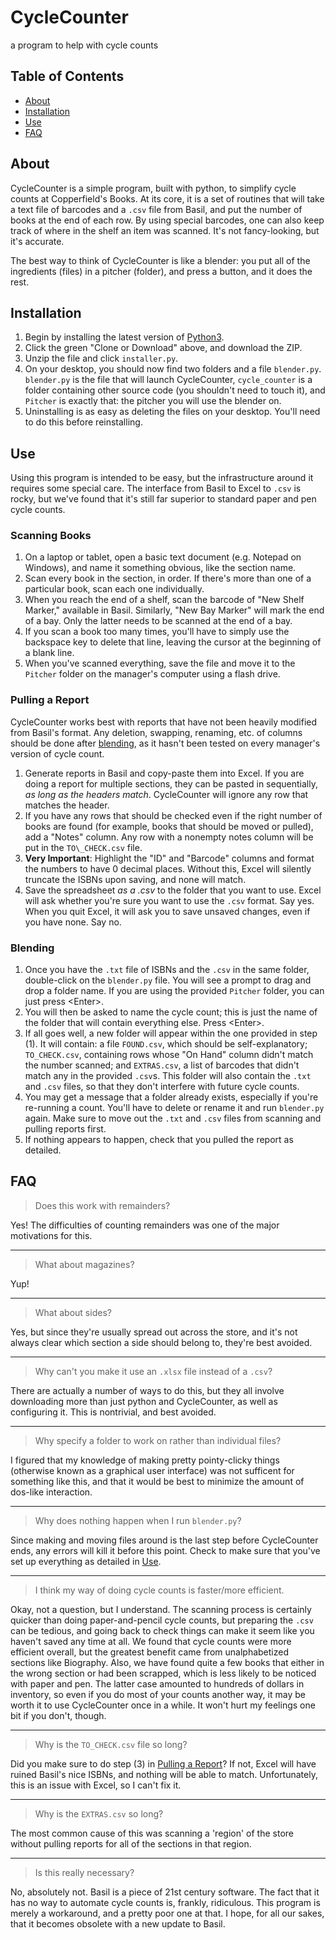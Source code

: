 CycleCounter
============

a program to help with cycle counts

## Table of Contents
- [About](#about)
- [Installation](#installation)
- [Use](#use)
- [FAQ](#faq)

## About

CycleCounter is a simple program, built with python, to simplify cycle counts at Copperfield's Books. At its core, it is a set of routines that will take a text file of barcodes and a `.csv` file from Basil, and put the number of books at the end of each row. By using special barcodes, one can also keep track of where in the shelf an item was scanned. It's not fancy-looking, but it's accurate.

The best way to think of CycleCounter is like a blender: you put all of the ingredients (files) in a pitcher (folder), and press a button, and it does the rest.

## Installation

1. Begin by installing the latest version of [Python3](#https://www.python.org/downloads/windows/).
1. Click the green "Clone or Download" above, and download the ZIP.
1. Unzip the file and click `installer.py`.
1. On your desktop, you should now find two folders and a file `blender.py`. `blender.py` is the file that will launch CycleCounter, `cycle_counter` is a folder containing other source code (you shouldn't need to touch it), and `Pitcher` is exactly that: the pitcher you will use the blender on.
1. Uninstalling is as easy as deleting the files on your desktop. You'll need to do this before reinstalling.

## Use

Using this program is intended to be easy, but the infrastructure around it requires some special care. The interface from Basil to Excel to `.csv` is rocky, but we've found that it's still far superior to standard paper and pen cycle counts.

### Scanning Books

1. On a laptop or tablet, open a basic text document (e.g. Notepad on Windows), and name it something obvious, like the section name.
1. Scan every book in the section, in order. If there's more than one of a particular book, scan each one individually.
1. When you reach the end of a shelf, scan the barcode of "New Shelf Marker," available in Basil. Similarly, "New Bay Marker" will mark the end of a bay. Only the latter needs to be scanned at the end of a bay.
1. If you scan a book too many times, you'll have to simply use the backspace key to delete that line, leaving the cursor at the beginning of a blank line.
1. When you've scanned everything, save the file and move it to the `Pitcher` folder on the manager's computer using a flash drive.

### Pulling a Report

CycleCounter works best with reports that have not been heavily modified from Basil's format. Any deletion, swapping, renaming, etc. of columns should be done after [blending](#blending), as it hasn't been tested on every manager's version of cycle count.

1. Generate reports in Basil and copy-paste them into Excel. If you are doing a report for multiple sections, they can be pasted in sequentially, _as long as the headers match_. CycleCounter will ignore any row that matches the header.
1. If you have any rows that should be checked even if the right number of books are found (for example, books that should be moved or pulled), add a "Notes" column. Any row with a nonempty notes column will be put in the `TO\_CHECK.csv` file.
1. **Very Important**: Highlight the "ID" and "Barcode" columns and format the numbers to have 0 decimal places. Without this, Excel will silently truncate the ISBNs upon saving, and none will match. 
1. Save the spreadsheet _as a .csv_ to the folder that you want to use. Excel will ask whether you're sure you want to use the `.csv` format. Say yes. When you quit Excel, it will ask you to save unsaved changes, even if you have none. Say no.

### Blending

1. Once you have the `.txt` file of ISBNs and the `.csv` in the same folder, double-click on the `blender.py` file. You will see a prompt to drag and drop a folder name. If you are using the provided `Pitcher` folder, you can just press <Enter\>. 
1. You will then be asked to name the cycle count; this is just the name of the folder that will contain everything else. Press <Enter\>.
1. If all goes well, a new folder will appear within the one provided in step (1). It will contain: a file `FOUND.csv`, which should be self-explanatory; `TO_CHECK.csv`, containing rows whose "On Hand" column didn't match the number scanned; and `EXTRAS.csv`, a list of barcodes that didn't match any in the provided `.csv`s. This folder will also contain the `.txt` and `.csv` files, so that they don't interfere with future cycle counts.
1. You may get a message that a folder already exists, especially if you're re-running a count. You'll have to delete or rename it and run `blender.py` again. Make sure to move out the `.txt` and `.csv` files from scanning and pulling reports first. 
1. If nothing appears to happen, check that you pulled the report as detailed.

## FAQ

> Does this work with remainders?

Yes! The difficulties of counting remainders was one of the major motivations for this.

----

> What about magazines?

Yup!

----

> What about sides?

Yes, but since they're usually spread out across the store, and it's not always clear which section a side should belong to, they're best avoided.

----

> Why can't you make it use an `.xlsx` file instead of a `.csv`?

There are actually a number of ways to do this, but they all involve downloading more than just python and CycleCounter, as well as configuring it. This is nontrivial, and best avoided.

----

> Why specify a folder to work on rather than individual files?

I figured that my knowledge of making pretty pointy-clicky things (otherwise known as a graphical user interface) was not sufficent for something like this, and that it would be best to minimize the amount of dos-like interaction.

----

> Why does nothing happen when I run `blender.py`?

Since making and moving files around is the last step before CycleCounter ends, any errors will kill it before this point. Check to make sure that you've set up everything as detailed in [Use](#use).

----

> I think my way of doing cycle counts is faster/more efficient.

Okay, not a question, but I understand. The scanning process is certainly quicker than doing paper-and-pencil cycle counts, but preparing the `.csv` can be tedious, and going back to check things can make it seem like you haven't saved any time at all. We found that cycle counts were more efficient overall, but the greatest benefit came from unalphabetized sections like Biography. Also, we have found quite a few books that either in the wrong section or had been scrapped, which is less likely to be noticed with paper and pen. The latter case amounted to hundreds of dollars in inventory, so even if you do most of your counts another way, it may be worth it to use CycleCounter once in a while. It won't hurt my feelings one bit if you don't, though.

----

> Why is the `TO_CHECK.csv` file so long?

Did you make sure to do step (3) in [Pulling a Report](#pulling-a-report)? If not, Excel will have ruined Basil's nice ISBNs, and nothing will be able to match. Unfortunately, this is an issue with Excel, so I can't fix it.

----

> Why is the `EXTRAS.csv` so long?

The most common cause of this was scanning a 'region' of the store without pulling reports for all of the sections in that region.

----

> Is this really necessary?

No, absolutely not. Basil is a piece of 21st century software. The fact that it has no way to automate cycle counts is, frankly, ridiculous. This program is merely a workaround, and a pretty poor one at that. I hope, for all our sakes, that it becomes obsolete with a new update to Basil. 
